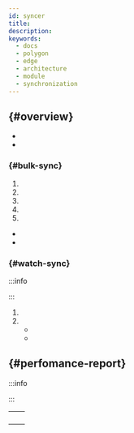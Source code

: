 ```yaml
---
id: syncer
title:
description:
keywords:
  - docs
  - polygon
  - edge
  - architecture
  - module
  - synchronization
---
```


##  {#overview}






*
*

###  {#bulk-sync}





1.
2.
3.
4.
5.
  *
  *

###  {#watch-sync}

:::info

:::





1.
2.
   *
   *

##  {#perfomance-report}

:::info

:::

|  |  |
|----------------------|----------------|
|  |  |
|  |  |
|  |  |
|  |  |